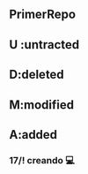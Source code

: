 ## PrimerRepo

## U :untracted

## D:deleted

## M:modified

## A:added

### 17/! creando :computer:

